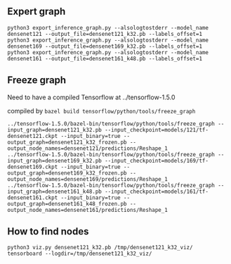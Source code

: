Expert graph
--------------

```
python3 export_inference_graph.py --alsologtostderr --model_name densenet121 --output_file=densenet121_k32.pb --labels_offset=1
python3 export_inference_graph.py --alsologtostderr --model_name densenet169 --output_file=densenet169_k32.pb --labels_offset=1
python3 export_inference_graph.py --alsologtostderr --model_name densenet161 --output_file=densenet161_k48.pb --labels_offset=1
```

Freeze graph
---------------

Need to have a compiled Tensorflow at ../tensorflow-1.5.0

compiled by `bazel build tensorflow/python/tools/freeze_graph`

```
../tensorflow-1.5.0/bazel-bin/tensorflow/python/tools/freeze_graph --input_graph=densenet121_k32.pb --input_checkpoint=models/121/tf-densenet121.ckpt --input_binary=true --output_graph=densenet121_k32_frozen.pb --output_node_names=densenet121/predictions/Reshape_1
../tensorflow-1.5.0/bazel-bin/tensorflow/python/tools/freeze_graph --input_graph=densenet169_k32.pb --input_checkpoint=models/169/tf-densenet169.ckpt --input_binary=true --output_graph=densenet169_k32_frozen.pb --output_node_names=densenet169/predictions/Reshape_1
../tensorflow-1.5.0/bazel-bin/tensorflow/python/tools/freeze_graph --input_graph=densenet161_k48.pb --input_checkpoint=models/161/tf-densenet161.ckpt --input_binary=true --output_graph=densenet161_k48_frozen.pb --output_node_names=densenet161/predictions/Reshape_1
```

How to find nodes
-----------------
```
python3 viz.py densenet121_k32.pb /tmp/densenet121_k32_viz/
tensorboard --logdir=/tmp/densenet121_k32_viz/
```

